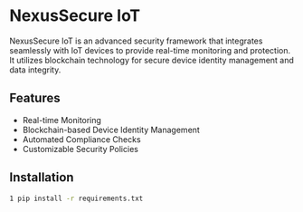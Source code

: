 # NexusSecure IoT

NexusSecure IoT is an advanced security framework that integrates seamlessly with IoT devices to provide real-time monitoring and protection. It utilizes blockchain technology for secure device identity management and data integrity.

## Features
- Real-time Monitoring
- Blockchain-based Device Identity Management
- Automated Compliance Checks
- Customizable Security Policies

## Installation
```bash
1 pip install -r requirements.txt
```
